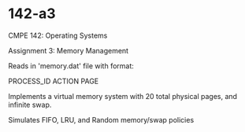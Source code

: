 # 142-a3
CMPE 142: Operating Systems

Assignment 3: Memory Management

Reads in 'memory.dat' file with format:

PROCESS_ID  ACTION  PAGE

Implements a virtual memory system with 20 total physical pages, and infinite swap.

Simulates FIFO, LRU, and Random memory/swap policies